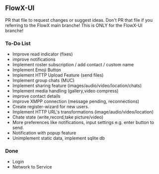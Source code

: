## FlowX-UI
PR that file to request changes or suggest ideas. Don't PR that file if you referring to the FlowX main branche! This is ONLY for the FlowX-UI branche!

### To-Do List
- Improve read indicator (fixes)
- improve notifications
- Implement roster subscription / add contact / custom name
- Implement Emoji Button
- Implement HTTP Upload Feature (send files)
- Implement group chats (MUC)
- Implement sharing feature (images/audio/video/location/chats)
- Implement media handling (gallery,video compress)
- improve contact details
- improve XMPP connection (message pending, reconnections)
- Create register-wizard for new users.
- Implement HTTP URL's transformations (image/audio/video/location)
- Chate state (write,record,take picture/video)
- More preferences like notifications, input settings e.g. enter button to send.
- Notification with popup feature
- Unimplement static data, implement sqlite db

### Done
- Login
- Network to Service